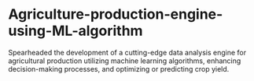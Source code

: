 # Agriculture-production-engine-using-ML-algorithm
Spearheaded the development of a cutting-edge data analysis engine for agricultural production
utilizing machine learning algorithms, enhancing decision-making processes, and optimizing or
predicting crop yield.
